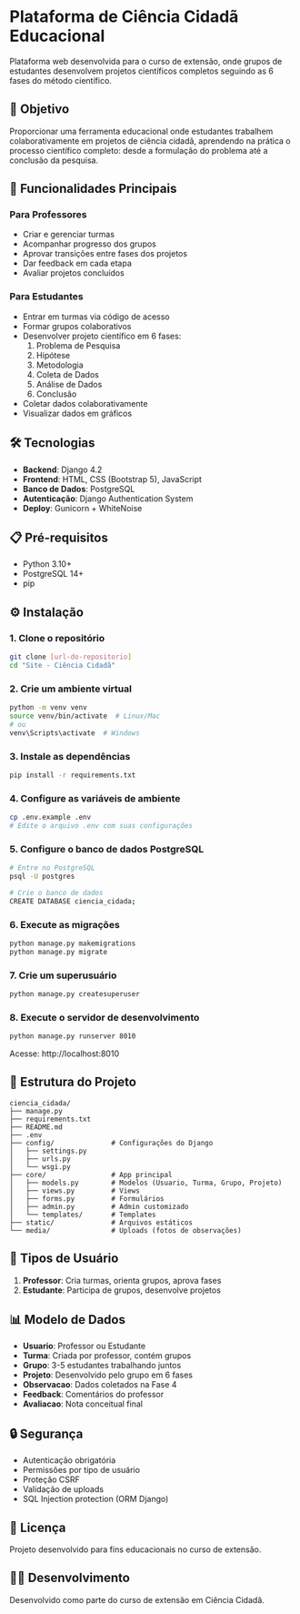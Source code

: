 # Plataforma de Ciência Cidadã Educacional

Plataforma web desenvolvida para o curso de extensão, onde grupos de estudantes desenvolvem projetos científicos completos seguindo as 6 fases do método científico.

## 🎯 Objetivo

Proporcionar uma ferramenta educacional onde estudantes trabalhem colaborativamente em projetos de ciência cidadã, aprendendo na prática o processo científico completo: desde a formulação do problema até a conclusão da pesquisa.

## 🚀 Funcionalidades Principais

### Para Professores
- Criar e gerenciar turmas
- Acompanhar progresso dos grupos
- Aprovar transições entre fases dos projetos
- Dar feedback em cada etapa
- Avaliar projetos concluídos

### Para Estudantes
- Entrar em turmas via código de acesso
- Formar grupos colaborativos
- Desenvolver projeto científico em 6 fases:
  1. Problema de Pesquisa
  2. Hipótese
  3. Metodologia
  4. Coleta de Dados
  5. Análise de Dados
  6. Conclusão
- Coletar dados colaborativamente
- Visualizar dados em gráficos

## 🛠️ Tecnologias

- **Backend**: Django 4.2
- **Frontend**: HTML, CSS (Bootstrap 5), JavaScript
- **Banco de Dados**: PostgreSQL
- **Autenticação**: Django Authentication System
- **Deploy**: Gunicorn + WhiteNoise

## 📋 Pré-requisitos

- Python 3.10+
- PostgreSQL 14+
- pip

## ⚙️ Instalação

### 1. Clone o repositório
```bash
git clone [url-do-repositorio]
cd "Site - Ciência Cidadã"
```

### 2. Crie um ambiente virtual
```bash
python -m venv venv
source venv/bin/activate  # Linux/Mac
# ou
venv\Scripts\activate  # Windows
```

### 3. Instale as dependências
```bash
pip install -r requirements.txt
```

### 4. Configure as variáveis de ambiente
```bash
cp .env.example .env
# Edite o arquivo .env com suas configurações
```

### 5. Configure o banco de dados PostgreSQL
```bash
# Entre no PostgreSQL
psql -U postgres

# Crie o banco de dados
CREATE DATABASE ciencia_cidada;
```

### 6. Execute as migrações
```bash
python manage.py makemigrations
python manage.py migrate
```

### 7. Crie um superusuário
```bash
python manage.py createsuperuser
```

### 8. Execute o servidor de desenvolvimento
```bash
python manage.py runserver 8010
```

Acesse: http://localhost:8010

## 📁 Estrutura do Projeto

```
ciencia_cidada/
├── manage.py
├── requirements.txt
├── README.md
├── .env
├── config/              # Configurações do Django
│   ├── settings.py
│   ├── urls.py
│   └── wsgi.py
├── core/                # App principal
│   ├── models.py        # Modelos (Usuario, Turma, Grupo, Projeto)
│   ├── views.py         # Views
│   ├── forms.py         # Formulários
│   ├── admin.py         # Admin customizado
│   └── templates/       # Templates
├── static/              # Arquivos estáticos
└── media/               # Uploads (fotos de observações)
```

## 👥 Tipos de Usuário

1. **Professor**: Cria turmas, orienta grupos, aprova fases
2. **Estudante**: Participa de grupos, desenvolve projetos

## 📊 Modelo de Dados

- **Usuario**: Professor ou Estudante
- **Turma**: Criada por professor, contém grupos
- **Grupo**: 3-5 estudantes trabalhando juntos
- **Projeto**: Desenvolvido pelo grupo em 6 fases
- **Observacao**: Dados coletados na Fase 4
- **Feedback**: Comentários do professor
- **Avaliacao**: Nota conceitual final

## 🔒 Segurança

- Autenticação obrigatória
- Permissões por tipo de usuário
- Proteção CSRF
- Validação de uploads
- SQL Injection protection (ORM Django)

## 📝 Licença

Projeto desenvolvido para fins educacionais no curso de extensão.

## 👨‍💻 Desenvolvimento

Desenvolvido como parte do curso de extensão em Ciência Cidadã.

